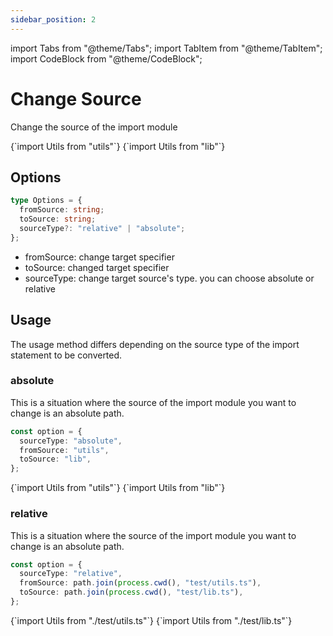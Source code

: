 ```yaml
---
sidebar_position: 2
---
```


import Tabs from "@theme/Tabs";
import TabItem from "@theme/TabItem";
import CodeBlock from "@theme/CodeBlock";

# Change Source

Change the source of the import module

<Tabs>
  <TabItem value="js" label="before" default>
    <CodeBlock language="ts">
      {`import Utils from "utils"`}

</CodeBlock>
  </TabItem>
  <TabItem value="ts" label="after">
    <CodeBlock language="ts">
      {`import Utils from "lib"`}

</CodeBlock>
  </TabItem>
</Tabs>

## Options

```typescript
type Options = {
  fromSource: string;
  toSource: string;
  sourceType?: "relative" | "absolute";
};
```

- fromSource: change target specifier
- toSource: changed target specifier
- sourceType: change target source's type. you can choose absolute or relative

## Usage

The usage method differs depending on the source type of the import statement to be converted.

### absolute

This is a situation where the source of the import module you want to change is an absolute path.

```typescript title="option.ts"
const option = {
  sourceType: "absolute",
  fromSource: "utils",
  toSource: "lib",
};
```

<Tabs>
  <TabItem value="js" label="before" default>
    <CodeBlock language="ts">
      {`import Utils from "utils"`}
    </CodeBlock>
  </TabItem>
  <TabItem value="ts" label="after">
    <CodeBlock language="ts">
      {`import Utils from "lib"`}
    </CodeBlock>
  </TabItem>
</Tabs>

### relative

This is a situation where the source of the import module you want to change is an absolute path.

```typescript title="option.ts"
const option = {
  sourceType: "relative",
  fromSource: path.join(process.cwd(), "test/utils.ts"),
  toSource: path.join(process.cwd(), "test/lib.ts"),
};
```

<Tabs>
  <TabItem value="js" label="before" default>
    <CodeBlock language="ts">
      {`import Utils from "./test/utils.ts"`}
    </CodeBlock>
  </TabItem>
  <TabItem value="ts" label="after">
    <CodeBlock language="ts">
      {`import Utils from "./test/lib.ts"`}
    </CodeBlock>
  </TabItem>
</Tabs>
